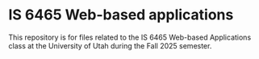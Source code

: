 # IS 6465 Web-based applications
This repository is for files related to the IS 6465 Web-based Applications class at the University of Utah during the Fall 2025 semester.

